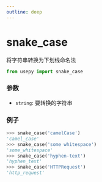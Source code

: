 ```yaml
---
outline: deep
---
```


# snake_case
将字符串转换为下划线命名法

```python
from usepy import snake_case
```

### 参数

- `string`: 要转换的字符串

### 例子

```python
>>> snake_case('camelCase')
'camel_case'
>>> snake_case('some whitespace')
'some_whitespace'
>>> snake_case('hyphen-text')
'hyphen_text'
>>> snake_case('HTTPRequest')
'http_request'
```
